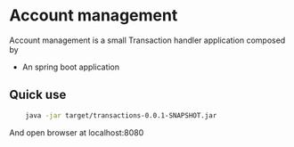 # Account management

Account management is a small Transaction handler application composed by
- An spring boot application 

## Quick use

```bash
    java -jar target/transactions-0.0.1-SNAPSHOT.jar
```
And open browser at localhost:8080
